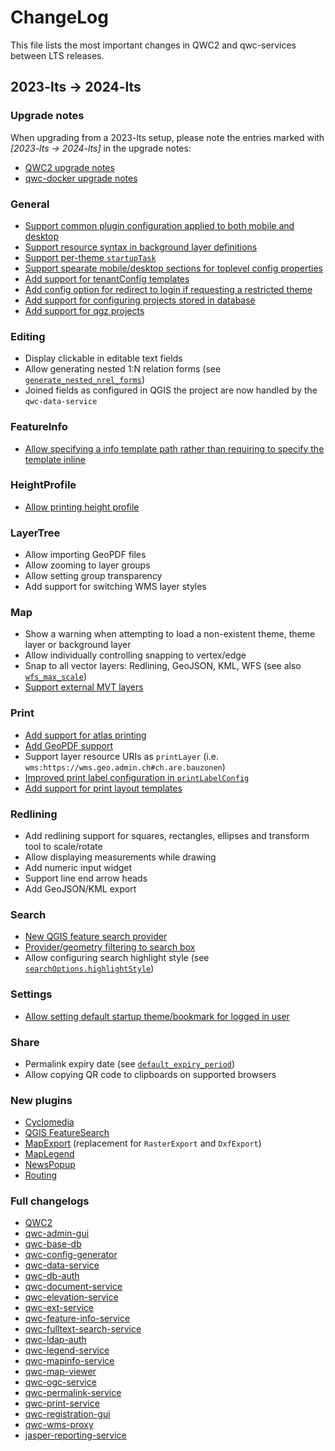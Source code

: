 # ChangeLog

This file lists the most important changes in QWC2 and qwc-services between LTS releases.

## 2023-lts &rarr; 2024-lts

### Upgrade notes

When upgrading from a 2023-lts setup, please note the entries marked with *\[2023-lts &rarr; 2024-lts\]* in the upgrade notes:

* [QWC2 upgrade notes](./QWC2UpgradeNotes.md)
* [qwc-docker upgrade notes](./QwcDockerUpgradeNotes.md)

### General

* [Support common plugin configuration applied to both mobile and desktop](https://qwc-services.github.io/2024-lts/configuration/ViewerConfiguration/#plugin-configuration)
* [Support resource syntax in background layer definitions](https://qwc-services.github.io/2024-lts/configuration/ThemesConfiguration/#background-layers)
* [Support per-theme `startupTask`](https://qwc-services.github.io/2024-lts/configuration/ViewerConfiguration/#global-settings-overridable-per-theme)
* [Support spearate mobile/desktop sections for toplevel config properties](https://qwc-services.github.io/2024-lts/configuration/ViewerConfiguration/#separate-mobile-desktop-global-settings)
* [Add support for tenantConfig templates](https://qwc-services.github.io/2024-lts/topics/MultiTenancy/#tenantconfig-template)
* [Add config option for redirect to login if requesting a restricted theme](https://qwc-services.github.io/2024-lts/configuration/ResourcesPermissions/#restricted-themes)
* [Add support for configuring projects stored in database](https://qwc-services.github.io/2024-lts/configuration/ThemesConfiguration/#projects-in-database)
* [Add support for qgz projects](https://qwc-services.github.io/2024-lts/configuration/ThemesConfiguration/#using-the-qgz-project-file-format)

### Editing

* Display clickable in editable text fields
* Allow generating nested 1:N relation forms (see [`generate_nested_nrel_forms`](https://qwc-services.github.io/2024-lts/topics/Editing/#1n-relations))
* Joined fields as configured in QGIS the project are now handled by the `qwc-data-service`

### FeatureInfo

* [Allow specifying a info template path rather than requiring to specify the template inline](https://qwc-services.github.io/2024-lts/topics/FeatureInfo/#custom-html-templates)

### HeightProfile

* [Allow printing height profile](https://qwc-services.github.io/2024-lts/references/qwc2_plugins/#heightprofile)

### LayerTree

* Allow importing GeoPDF files
* Allow zooming to layer groups
* Allow setting group transparency
* Add support for switching WMS layer styles

### Map

* Show a warning when attempting to load a non-existent theme, theme layer or background layer
* Allow individually controlling snapping to vertex/edge
* Snap to all vector layers: Redlining, GeoJSON, KML, WFS (see also [`wfs_max_scale`](https://qwc-services.github.io/2024-lts/topics/Snapping/))
* [Support external MVT layers](https://qwc-services.github.io/2024-lts/configuration/ThemesConfiguration/#external-layers)

### Print

* [Add support for atlas printing](https://qwc-services.github.io/2024-lts/topics/Printing/#print-atlas)
* [Add GeoPDF support](https://qwc-services.github.io/2024-lts/topics/Printing)
* Support layer resource URIs as `printLayer` (i.e. `wms:https://wms.geo.admin.ch#ch.are.bauzonen`)
* [Improved print label configuration in `printLabelConfig`](https://qwc-services.github.io/2024-lts/configuration/ThemesConfiguration/)
* [Add support for print layout templates](https://qwc-services.github.io/2024-lts/topics/Printing/#layout-templates)

### Redlining

* Add redlining support for squares, rectangles, ellipses and transform tool to scale/rotate
* Allow displaying measurements while drawing
* Add numeric input widget
* Support line end arrow heads
* Add GeoJSON/KML export

### Search

* [New QGIS feature search provider](https://qwc-services.github.io/2024-lts/topics/Search/#configuring-the-qgis-feature-search)
* [Provider/geometry filtering to search box](https://qwc-services.github.io/2024-lts/topics/Search/#filtering)
* Allow configuring search highlight style (see [`searchOptions.highlightStyle`](https://qwc-services.github.io/2024-lts/references/qwc2_plugins/#topbar))

### Settings

* [Allow setting default startup theme/bookmark for logged in user](https://qwc-services.github.io/2024-lts/references/qwc2_plugins/#settings)

### Share

* Permalink expiry date (see [`default_expiry_period`](https://qwc-services.github.io/2024-lts/references/qwc-permalink-service/))
* Allow copying QR code to clipboards on supported browsers

### New plugins

* [Cyclomedia](https://qwc-services.github.io/2024-lts/references/qwc2_plugins/#cyclomedia)
* [QGIS FeatureSearch](https://qwc-services.github.io/2024-lts/references/qwc2_plugins/#featuresearch)
* [MapExport](https://qwc-services.github.io/2024-lts/references/qwc2_plugins/#mapexport) (replacement for `RasterExport` and `DxfExport`)
* [MapLegend](https://qwc-services.github.io/2024-lts/references/qwc2_plugins/#maplegend)
* [NewsPopup](https://qwc-services.github.io/2024-lts/references/qwc2_plugins/#newspopup)
* [Routing](https://qwc-services.github.io/2024-lts/references/qwc2_plugins/#routing)


### Full changelogs

* [QWC2](https://github.com/qgis/qwc2/compare/2023-lts...2024-lts)
* [qwc-admin-gui](https://github.com/qwc-services/qwc-admin-gui/compare/2023-lts...2024-lts)
* [qwc-base-db](https://github.com/qwc-services/qwc-base-db/compare/2023-lts...2024-lts)
* [qwc-config-generator](https://github.com/qwc-services/qwc-config-generator/compare/2023-lts...2024-lts)
* [qwc-data-service](https://github.com/qwc-services/qwc-data-service/compare/2023-lts...2024-lts)
* [qwc-db-auth](https://github.com/qwc-services/qwc-db-auth/compare/2023-lts...2024-lts)
* [qwc-document-service](https://github.com/qwc-services/qwc-document-service/compare/2023-lts...2024-lts)
* [qwc-elevation-service](https://github.com/qwc-services/qwc-elevation-service/compare/2023-lts...2024-lts)
* [qwc-ext-service](https://github.com/qwc-services/qwc-ext-service/compare/2023-lts...2024-lts)
* [qwc-feature-info-service](https://github.com/qwc-services/qwc-feature-info-service/compare/2023-lts...2024-lts)
* [qwc-fulltext-search-service](https://github.com/qwc-services/qwc-fulltext-search-service/compare/2023-lts...2024-lts)
* [qwc-ldap-auth](https://github.com/qwc-services/qwc-ldap-auth/compare/2023-lts...2024-lts)
* [qwc-legend-service](https://github.com/qwc-services/qwc-legend-service/compare/2023-lts...2024-lts)
* [qwc-mapinfo-service](https://github.com/qwc-services/qwc-mapinfo-service/compare/2023-lts...2024-lts)
* [qwc-map-viewer](https://github.com/qwc-services/qwc-map-viewer/compare/2023-lts...2024-lts)
* [qwc-ogc-service](https://github.com/qwc-services/qwc-ogc-service/compare/2023-lts...2024-lts)
* [qwc-permalink-service](https://github.com/qwc-services/qwc-permalink-service/compare/2023-lts...2024-lts)
* [qwc-print-service](https://github.com/qwc-services/qwc-print-service/compare/2023-lts...2024-lts)
* [qwc-registration-gui](https://github.com/qwc-services/qwc-registration-gui/compare/2023-lts...2024-lts)
* [qwc-wms-proxy](https://github.com/qwc-services/qwc-wms-proxy/compare/2023-lts...2024-lts)
* [jasper-reporting-service](https://github.com/qwc-services/jasper-reporting-service/compare/2023-lts...2024-lts)
